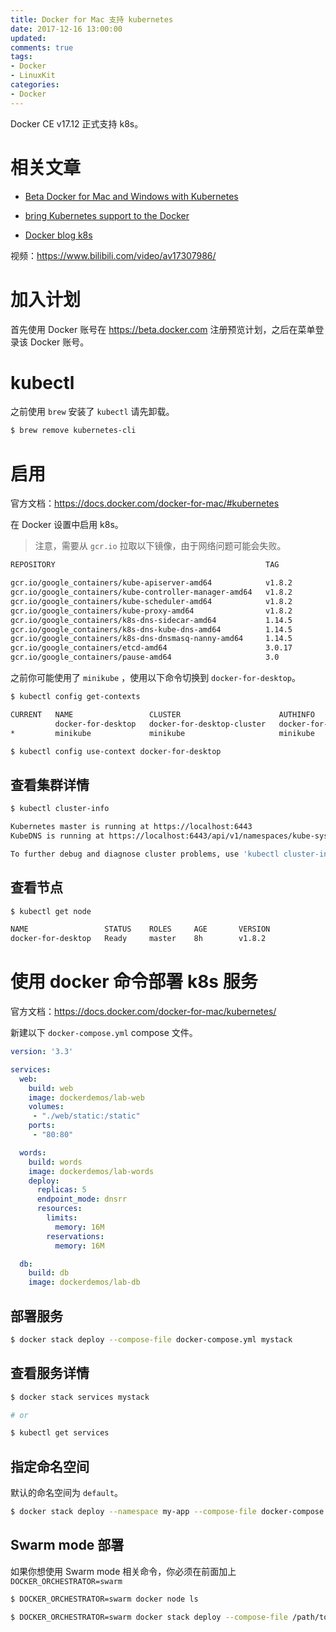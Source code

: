 ```yaml
---
title: Docker for Mac 支持 kubernetes
date: 2017-12-16 13:00:00
updated:
comments: true
tags:
- Docker
- LinuxKit
categories:
- Docker
---
```


Docker CE v17.12 正式支持 k8s。

<!--more-->

# 相关文章

* [Beta Docker for Mac and Windows with Kubernetes](https://blog.docker.com/2017/10/docker-for-mac-and-windows-with-kubernetes-beta/)

* [bring Kubernetes support to the Docker](https://blog.docker.com/2017/10/kubernetes-docker-platform-and-moby-project/)

* [Docker blog k8s](https://blog.docker.com/tag/kubernetes/)

视频：https://www.bilibili.com/video/av17307986/

# 加入计划

首先使用 Docker 账号在 https://beta.docker.com 注册预览计划，之后在菜单登录该 Docker 账号。

# kubectl

之前使用 `brew` 安装了 `kubectl` 请先卸载。

```bash
$ brew remove kubernetes-cli
```

# 启用

官方文档：https://docs.docker.com/docker-for-mac/#kubernetes

在 Docker 设置中启用 k8s。

>注意，需要从 `gcr.io` 拉取以下镜像，由于网络问题可能会失败。

```bash
REPOSITORY                                               TAG                                        IMAGE ID            CREATED             SIZE

gcr.io/google_containers/kube-apiserver-amd64            v1.8.2                                     6278a1092d08        7 weeks ago         194MB
gcr.io/google_containers/kube-controller-manager-amd64   v1.8.2                                     5eabb0eae58b        7 weeks ago         129MB
gcr.io/google_containers/kube-scheduler-amd64            v1.8.2                                     b48970f8473e        7 weeks ago         54.9MB
gcr.io/google_containers/kube-proxy-amd64                v1.8.2                                     88e2c85d3d02        7 weeks ago         93.1MB
gcr.io/google_containers/k8s-dns-sidecar-amd64           1.14.5                                     fed89e8b4248        2 months ago        41.8MB
gcr.io/google_containers/k8s-dns-kube-dns-amd64          1.14.5                                     512cd7425a73        2 months ago        49.4MB
gcr.io/google_containers/k8s-dns-dnsmasq-nanny-amd64     1.14.5                                     459944ce8cc4        2 months ago        41.4MB
gcr.io/google_containers/etcd-amd64                      3.0.17                                     243830dae7dd        9 months ago        169MB
gcr.io/google_containers/pause-amd64                     3.0                                        99e59f495ffa        19 months ago       747kB
```

之前你可能使用了 `minikube` ，使用以下命令切换到 `docker-for-desktop`。

```bash
$ kubectl config get-contexts

CURRENT   NAME                 CLUSTER                      AUTHINFO             NAMESPACE
          docker-for-desktop   docker-for-desktop-cluster   docker-for-desktop
*         minikube             minikube                     minikube

$ kubectl config use-context docker-for-desktop
```

## 查看集群详情

```bash
$ kubectl cluster-info

Kubernetes master is running at https://localhost:6443
KubeDNS is running at https://localhost:6443/api/v1/namespaces/kube-system/services/kube-dns/proxy

To further debug and diagnose cluster problems, use 'kubectl cluster-info dump'.
```

## 查看节点

```bash
$ kubectl get node

NAME                 STATUS    ROLES     AGE       VERSION
docker-for-desktop   Ready     master    8h        v1.8.2
```

# 使用 docker 命令部署 k8s 服务

官方文档：https://docs.docker.com/docker-for-mac/kubernetes/

新建以下 `docker-compose.yml` compose 文件。

```yaml
version: '3.3'

services:
  web:
    build: web
    image: dockerdemos/lab-web
    volumes:
     - "./web/static:/static"
    ports:
     - "80:80"

  words:
    build: words
    image: dockerdemos/lab-words
    deploy:
      replicas: 5
      endpoint_mode: dnsrr
      resources:
        limits:
          memory: 16M
        reservations:
          memory: 16M

  db:
    build: db
    image: dockerdemos/lab-db
```

## 部署服务

```bash
$ docker stack deploy --compose-file docker-compose.yml mystack
```

## 查看服务详情

```bash
$ docker stack services mystack

# or

$ kubectl get services
```

## 指定命名空间

默认的命名空间为 `default`。

```bash
$ docker stack deploy --namespace my-app --compose-file docker-compose.yml mystack
```

## Swarm mode 部署

如果你想使用 Swarm mode 相关命令，你必须在前面加上 `DOCKER_ORCHESTRATOR=swarm`

```bash
$ DOCKER_ORCHESTRATOR=swarm docker node ls

$ DOCKER_ORCHESTRATOR=swarm docker stack deploy --compose-file /path/to/docker-compose.yml mystack
```
